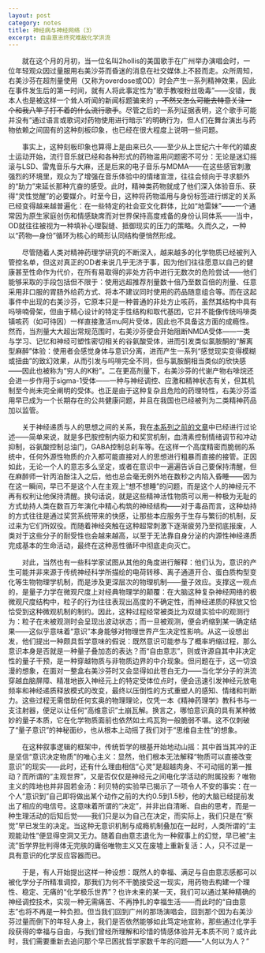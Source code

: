```yaml
---
layout: post
category: notes
title: 神经病与神经网络（3）
excerpt: 自由意志终究难敌化学洪流
---
```


&emsp;&emsp;就在这个月的月初，当一位名叫2hollis的美国歌手在广州举办演唱会时，一位年轻观众因过量服用右美沙芬而昏迷的消息在社交媒体上不胫而走。众所周知，右美沙芬在超剂量使用（又称为overdose或OD）时会产生一系列精神效果，因此在事件发生后的第一时间，就有人将此事定性为“歌手教唆粉丝吸毒”——没错，我本人也是被这样一个耸人听闻的新闻标题骗来的 ~~，不然又怎么可能去特意关注一个和我八竿子打不着的什么流行歌手~~。尽管之后的一系列证据表明，这个歌手可能并没有“通过语言或歌词对药物使用进行暗示”的明确行为，但人们在舞台演出与药物依赖之间固有的这种刻板印象，也已经在很大程度上说明一些问题。

&emsp;&emsp;事实上，这种刻板印象也算得上是由来已久——至少从上世纪六十年代的嬉皮士运动开始，流行音乐就已经和各种形式的药物滥用问题密不可分：无论是迷幻摇滚与LSD、雷鬼音乐与大麻，还是后来的电子音乐与MDMA——在这些感官刺激强烈的环境里，观众为了增强在音乐体验中的情绪宣泄，往往会倾向于寻求额外的“助力”来延长那种亢奋的感受。此时，精神类药物就成了他们深入体验音乐、获得“灵性觉醒”的必要媒介。时至今日，这种将药物滥用与身份标签进行绑定的关系已经变得越来越普遍化：在一些特定的社会亚文化群体，比如“地雷妹”——一个通常因为原生家庭创伤和情感缺席而对世界保持高度戒备的身份认同体系——当中，OD就往往被视为一种填补心理裂缝、抵御现实的压力的策略。久而久之，一种以“药物—身份”循环为核心的畸形认同结构便悄然形成。

&emsp;&emsp;尽管随着人类对精神药理学研究的不断深入，越来越多的化学物质已经被列入管控名单，但这对真正的OD者来说几乎无济于事，因为他们往往愿意以自己的健康甚至性命作为代价，在所有易取得的非处方药中进行无数次的危险尝试——他们能够采取的手段包括但不限于：使用远超推荐剂量数十倍乃至数百倍的剂量、任意采用非口服的胃肠外给药方式、将本不建议同时使用的药品随意组合等。而在这起事件中出现的右美沙芬，它原本只是一种普通的非处方止咳药，虽然其结构中具有吗啡喃骨架，但由于精心设计的特定手性结构和取代基团，它并不能像传统吗啡类镇咳药（如可待因）一样直接激活mu阿片受体，因此也不具备这方面的成瘾性。然而，当剂量大大超出常规范围时，右美沙芬便会开始阻断NMDA受体——一类与学习、记忆和神经可塑性密切相关的谷氨酸受体，进而引发类似氯胺酮的“解离型麻醉”体验：使用者会感觉身体与意识分离，进而产生一系列“感觉现实变得模糊或扭曲”的致幻效果，从而引发与吗啡完全不同，但与氯胺酮相当类似的欣快感——因此也被称为“穷人的K粉”。二在更高剂量下，右美沙芬的代谢产物右啡烷还会进一步作用于sigma-1受体——一种与神经调控、应激和精神状态有关，但其机制至今尚未完全阐明的受体。也正是由于这种复杂且危险的药理特性，右美沙芬滥用早已成为一个长期存在的公共健康问题，并且在我国也已经被列为二类精神药品加以监管。

&emsp;&emsp;关于神经递质与人的思想之间的关系，我在[本系列之前的文章](./神经病与神经网络-2)中已经进行过论述——简单来说，就是多巴胺控制内驱力和奖赏机制，血清素控制情绪调节和冲动抑制，谷氨酸控制总油门，GABA控制总刹车等。在这样一个高度精密而脆弱的系统中，任何外源性物质的介入都可能直接对人的思想进行粗暴而直接的接管。正因如此，无论一个人的意志多么坚定，或者在意识中一遍遍告诉自己要保持清醒，但在麻醉师一针丙泊酚注入之后，他也总会毫无例外地在数秒之内陷入昏睡——因为在这一瞬间，早已不是这个人在主观上“想不想睡”的问题，而是这个人的神经元不再有权利让他保持清醒。换句话说，就是这些精神活性物质可以用一种极为无耻的方式劫持人类在数百万年演化中精心构筑的神经结构——对于毒品而言，这种劫持的方式往往是通过奖赏系统带来的快感，让那些本应服务于生存与繁衍的机制，反过来为它们所奴役。而随着神经突触在这种超常刺激下逐渐疲劳乃至彻底报废，人类对于这些分子的耐受性也会越来越高，以至于无法靠自身分泌的内源性神经递质完成基本的生命活动，最终在这种恶性循环中彻底走向灭亡。

&emsp;&emsp;对此，当然也有一些科学家试图从其他的角度进行解释：他们认为，意识的产生可能并非来源于传统神经科学所描绘的电荷转移、离子通道开合、蛋白质构型变化等生物物理学机制，而是涉及更深层次的物理机制——量子效应。支撑这一观点的，是量子力学在微观尺度上对经典物理学的颠覆：在大脑这种复杂神经网络的极微观尺度结构中，粒子的行为往往表现出高度的不确定性，而神经递质的释放又恰恰受到这种微观机制的制约。因此，这种过程经常被类比为双缝实验中的观测行为：粒子在未被观测时会呈现出波动状态；而一旦被观测，便会坍缩到某一确定结果——这似乎意味着“意识”本身能够对物理世界产生决定性影响。从这一设想出发，他们提出一种颇具哲学意味的假说：既然意识可能参与了概率坍缩过程，那么意识本身是否就是一种量子叠加态的表达？而“自由意志”，则或许源自其中非决定性的量子干预，是一种穿越物质与非物质边界的中介现象。但问题在于，这一切浪漫的想象，在面对一整盒右美沙芬时又会显得如此苍白无力——当化学分子的洪流穿越血脑屏障、精准地嵌入神经元上的特定受体位点时，便会迅速引发神经元放电频率和神经递质释放模式的改变，最终以压倒性的方式重塑人的感知、情绪和判断力。这些过程无需借助任何玄奥的物理理论，仅凭一本《精神药理学》教科书与一支注射器，便足以让任何“高维意识”土崩瓦解。换言之，哪怕意识真的具有某种微妙的量子本质，它在化学物质面前也依然如土鸡瓦狗一般脆弱不堪。这不仅刺破了“量子意识”的神秘面纱，也从根本上动摇了我们对于“思维自主性”的想象。

&emsp;&emsp;在这种叙事逻辑的框架中，传统哲学的根基开始地动山摇：其中首当其冲的正是坚信“意识决定物质”的唯心主义：显然，他们根本无法解释“物质可以直接改变意识”的现实——此时，还有什么理由相信“心灵”是超越肉身、不可动摇的第一推动？而所谓的“主观世界”，又是否仅仅是神经元之间电化学活动的附属投影？唯物主义的阵地也并非固若金汤：利贝特的实验早已揭示了一项令人不安的事实：在一个人“意识到”自己即将做出某个动作之前的大约0.5到1.5秒，他的大脑已经提前发出了相应的电信号。这意味着所谓的“决定”，并非出自清晰、自由的思考，而是一种生理活动的后知后觉——我们只是以为自己在决定，而实际上，我们只是在“察觉”早已发生的决定。当这种无意识机制与成瘾机制叠加在一起时，人类所谓的“主观能动性”便显得空洞又无力。随着自由意志退化为一种叙事上的幻觉，早已被“主流”哲学界批判得体无完肤的庸俗唯物主义又在废墟上重新复活：人，只不过是一具有意识的化学反应容器而已。

&emsp;&emsp;于是，有人开始提出这样一种设想：既然人的幸福、满足与自由意志感都可以被化学分子所精准调控，那我们为何不干脆接受这一现实，用药物去构建一个理性、稳定、无痛的“化学极乐世界”？也许未来的某一天，我们可以通过某种精确的神经调控技术，实现一种无需痛苦、不再挣扎的幸福生活——而此时的“自由意志”也将不再是一种负担。但当我们回到广州的那场演唱会，回到那个因为右美沙芬过量而倒下的年轻人身上，我们是否依然能够如此笃定地宣称，那些通过化学手段获得的幸福与自由，与我们曾经所理解和珍惜的情感体验并无本质不同？或许此时，我们需要重新去追问那个早已困扰哲学家数千年的问题——“人何以为人？”
